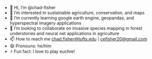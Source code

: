 - 👋 Hi, I’m @chad-fisher
- 👀 I’m interested in sustainable agriculture, conservation, and maps
- 🌱 I’m currently learning google earth engine, geopandas, and hyperspectral imagery applications
- 💞️ I’m looking to collaborate on invasive species mapping in forest understories and neural net applications in agriculture
- 📫 How to reach me chad.fisher@tufts.edu | cefisher20@gmail.com
- 😄 Pronouns: he/him
- ⚡ Fun fact: I love to play euchre!

<!---
chad-fisher/chad-fisher is a ✨ special ✨ repository because its `README.md` (this file) appears on your GitHub profile.
You can click the Preview link to take a look at your changes.
--->
